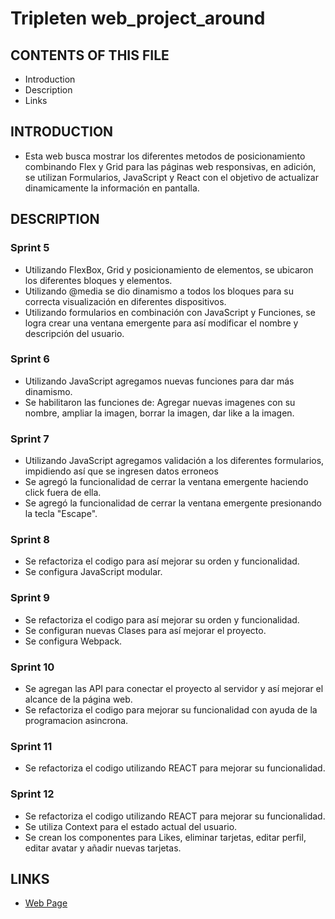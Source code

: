 # Tripleten web_project_around

## CONTENTS OF THIS FILE
* Introduction
* Description
* Links

## INTRODUCTION
* Esta web busca mostrar los diferentes metodos de posicionamiento combinando Flex y Grid para las páginas web responsivas, en adición, se utilizan Formularios, JavaScript y React con el objetivo de actualizar dinamicamente la información en pantalla.

## DESCRIPTION
### Sprint 5
* Utilizando FlexBox, Grid y posicionamiento de elementos, se ubicaron los diferentes bloques y elementos.
* Utilizando @media se dio dinamismo a todos los bloques para su correcta visualización en diferentes dispositivos.
* Utilizando formularios en combinación con JavaScript y Funciones, se logra crear una ventana emergente para así modificar el nombre y descripción del usuario.
### Sprint 6
* Utilizando JavaScript agregamos nuevas funciones para dar más dinamismo.
* Se habilitaron las funciones de: Agregar nuevas imagenes con su nombre, ampliar la imagen, borrar la imagen, dar like a la imagen.
### Sprint 7
* Utilizando JavaScript agregamos validación a los diferentes formularios, impidiendo así que se ingresen datos erroneos 
* Se agregó la funcionalidad de cerrar la ventana emergente haciendo click fuera de ella.
* Se agregó la funcionalidad de cerrar la ventana emergente presionando la tecla "Escape".
### Sprint 8
* Se refactoriza el codigo para así mejorar su orden y funcionalidad.
* Se configura JavaScript modular.
### Sprint 9
* Se refactoriza el codigo para así mejorar su orden y funcionalidad.
* Se configuran nuevas Clases para así mejorar el proyecto.
* Se configura Webpack.
### Sprint 10
* Se agregan las API para conectar el proyecto al servidor y así mejorar el alcance de la página web.
* Se refactoriza el codigo para mejorar su funcionalidad con ayuda de la programacion asincrona.
### Sprint 11
* Se refactoriza el codigo utilizando REACT para mejorar su funcionalidad.
### Sprint 12
* Se refactoriza el codigo utilizando REACT para mejorar su funcionalidad.
* Se utiliza Context para el estado actual del usuario.
* Se crean los componentes para Likes, eliminar tarjetas, editar perfil, editar avatar y añadir nuevas tarjetas.

## LINKS
* [Web Page](coroso.mooo.com)
